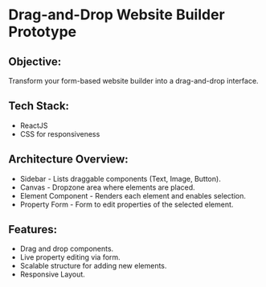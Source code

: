 # Drag-and-Drop Website Builder Prototype

## Objective:
Transform your form-based website builder into a drag-and-drop interface.

## Tech Stack:
- ReactJS
- CSS for responsiveness

## Architecture Overview:
- Sidebar - Lists draggable components (Text, Image, Button).
- Canvas - Dropzone area where elements are placed.
- Element Component - Renders each element and enables selection.
- Property Form - Form to edit properties of the selected element.

## Features:
- Drag and drop components.  
- Live property editing via form.  
- Scalable structure for adding new elements.  
- Responsive Layout.  
